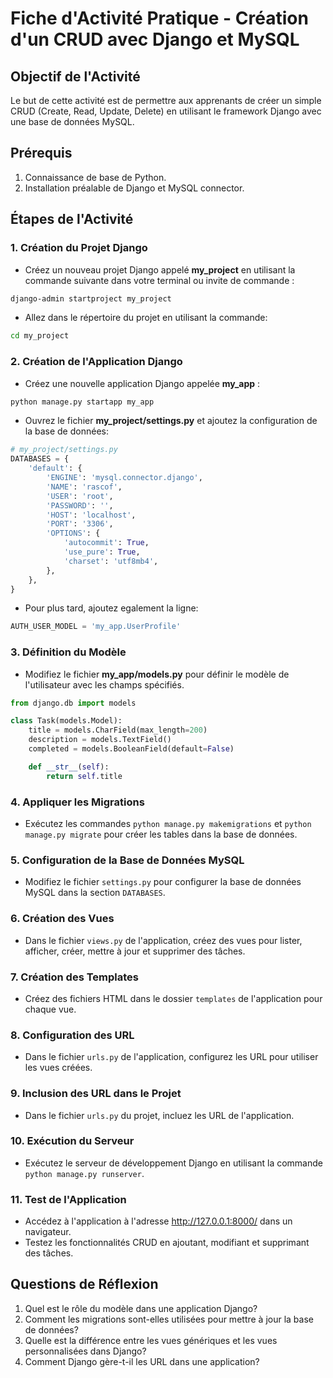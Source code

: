 
# Fiche d'Activité Pratique - Création d'un CRUD avec Django et MySQL

## Objectif de l'Activité

Le but de cette activité est de permettre aux apprenants de créer un simple CRUD (Create, Read, Update, Delete) en utilisant le framework Django avec une base de données MySQL.

## Prérequis

1. Connaissance de base de Python.
2. Installation préalable de Django et MySQL connector.

## Étapes de l'Activité

### 1. Création du Projet Django

- Créez un nouveau projet Django appelé **my_project** en utilisant la commande suivante dans votre terminal ou invite de commande :
```sh
django-admin startproject my_project
```
- Allez dans le répertoire du projet en utilisant la commande:

```sh
cd my_project
```

### 2. Création de l'Application Django

- Créez une nouvelle application Django appelée **my_app** :
```sh
python manage.py startapp my_app
```
- Ouvrez le fichier **my_project/settings.py** et ajoutez la configuration de la base de données:
```python
# my_project/settings.py
DATABASES = {
    'default': {
        'ENGINE': 'mysql.connector.django',
        'NAME': 'rascof',
        'USER': 'root',
        'PASSWORD': '',
        'HOST': 'localhost',
        'PORT': '3306',
        'OPTIONS': {
            'autocommit': True,
            'use_pure': True,
            'charset': 'utf8mb4',
        },
    },
}
```
- Pour plus tard, ajoutez egalement la ligne:
```python
AUTH_USER_MODEL = 'my_app.UserProfile'
```
### 3. Définition du Modèle

- Modifiez le fichier **my_app/models.py** pour définir le modèle de l'utilisateur avec les champs spécifiés.

```python
from django.db import models

class Task(models.Model):
    title = models.CharField(max_length=200)
    description = models.TextField()
    completed = models.BooleanField(default=False)

    def __str__(self):
        return self.title
```
### 4. Appliquer les Migrations

- Exécutez les commandes `python manage.py makemigrations` et `python manage.py migrate` pour créer les tables dans la base de données.

### 5. Configuration de la Base de Données MySQL

- Modifiez le fichier `settings.py` pour configurer la base de données MySQL dans la section `DATABASES`.

### 6. Création des Vues

- Dans le fichier `views.py` de l'application, créez des vues pour lister, afficher, créer, mettre à jour et supprimer des tâches.

### 7. Création des Templates

- Créez des fichiers HTML dans le dossier `templates` de l'application pour chaque vue.

### 8. Configuration des URL

- Dans le fichier `urls.py` de l'application, configurez les URL pour utiliser les vues créées.

### 9. Inclusion des URL dans le Projet

- Dans le fichier `urls.py` du projet, incluez les URL de l'application.

### 10. Exécution du Serveur

- Exécutez le serveur de développement Django en utilisant la commande `python manage.py runserver`.

### 11. Test de l'Application

- Accédez à l'application à l'adresse http://127.0.0.1:8000/ dans un navigateur.
- Testez les fonctionnalités CRUD en ajoutant, modifiant et supprimant des tâches.
## Questions de Réflexion

1. Quel est le rôle du modèle dans une application Django?
2. Comment les migrations sont-elles utilisées pour mettre à jour la base de données?
3. Quelle est la différence entre les vues génériques et les vues personnalisées dans Django?
4. Comment Django gère-t-il les URL dans une application?
